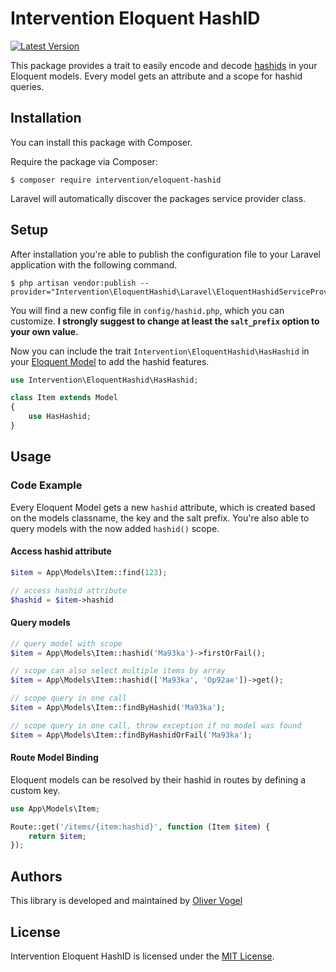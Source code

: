 # Intervention Eloquent HashID

[![Latest Version](https://img.shields.io/packagist/v/intervention/eloquent-hashid.svg)](https://packagist.org/packages/intervention/eloquent-hashid)

This package provides a trait to easily encode and decode [hashids](https://github.com/vinkla/hashids) in your Eloquent models. Every model gets an attribute and a scope for hashid queries.

## Installation

You can install this package with Composer.

Require the package via Composer:

    $ composer require intervention/eloquent-hashid

Laravel will automatically discover the packages service provider class.

## Setup

After installation you're able to publish the configuration file to your Laravel application with the following command.

    $ php artisan vendor:publish --provider="Intervention\EloquentHashid\Laravel\EloquentHashidServiceProvider"

You will find a new config file in `config/hashid.php`, which you can customize. **I strongly suggest to change at least the `salt_prefix` option to your own value.**

Now you can include the trait `Intervention\EloquentHashid\HasHashid` in your [Eloquent Model](https://laravel.com/docs/eloquent) to add the hashid features.

```php
use Intervention\EloquentHashid\HasHashid;

class Item extends Model
{
    use HasHashid;
}
```

## Usage

### Code Example

Every Eloquent Model gets a new `hashid` attribute, which is created based on the models classname, the key and the salt prefix. You're also able to query models with the now added `hashid()` scope.

#### Access hashid attribute

```php
$item = App\Models\Item::find(123);

// access hashid attribute
$hashid = $item->hashid
```

#### Query models

```php
// query model with scope
$item = App\Models\Item::hashid('Ma93ka')->firstOrFail();

// scope can also select multiple items by array
$item = App\Models\Item::hashid(['Ma93ka', 'Op92ae'])->get();

// scope query in one call
$item = App\Models\Item::findByHashid('Ma93ka');

// scope query in one call, throw exception if no model was found
$item = App\Models\Item::findByHashidOrFail('Ma93ka');
```

#### Route Model Binding

Eloquent models can be resolved by their hashid in routes by defining a custom key.

```php
use App\Models\Item;

Route::get('/items/{item:hashid}', function (Item $item) {
    return $item;
});
```

## Authors

This library is developed and maintained by [Oliver Vogel](https://intervention.io)

## License

Intervention Eloquent HashID is licensed under the [MIT License](LICENSE).
